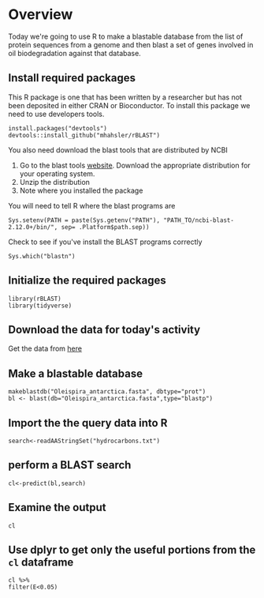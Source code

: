 # Overview 
Today we're going to use R to make a blastable database from the list of protein sequences from a genome and then blast a set of genes involved in oil biodegradation against that database.

## Install required packages

This R package is one that has been written by a researcher but has not been deposited in either CRAN or Bioconductor.  To install this package we need to use developers tools.

```{R}
install.packages("devtools")
devtools::install_github("mhahsler/rBLAST")
```

You also need download the blast tools that are distributed by NCBI

1. Go to the blast tools [website](https://ftp.ncbi.nlm.nih.gov/blast/executables/blast+/LATEST/).  Download the appropriate distribution for your operating system.  
2. Unzip the distribution
3. Note where you installed the package 

You will need to tell R where the blast programs are 

```{R}
Sys.setenv(PATH = paste(Sys.getenv("PATH"), "PATH_TO/ncbi-blast-2.12.0+/bin/", sep= .Platform$path.sep))
```
Check to see if you've install the BLAST programs correctly

```{R}
Sys.which("blastn")
```

## Initialize the required packages
```{R}
library(rBLAST)
library(tidyverse)
```

## Download the data for today's activity

Get the data from [here](https://raw.githubusercontent.com/stechtmann/BL2700/master/data/Oleispira_antarctica.fasta)


## Make a blastable database
```{R}
makeblastdb("Oleispira_antarctica.fasta", dbtype="prot")
bl <- blast(db="Oleispira_antarctica.fasta",type="blastp")
```

## Import the the query data into R

```{R}
search<-readAAStringSet("hydrocarbons.txt")
```

## perform a BLAST search

```{R}
cl<-predict(bl,search)
```

## Examine the output
```{R}
cl
```

## Use dplyr to get only the useful portions from the `cl` dataframe 

```{R}
cl %>%
filter(E<0.05)
```


